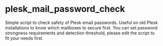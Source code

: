 # plesk_mail_password_check

Simple script to check safety of Plesk email passwords.
Useful on old Plesk installations to know which mailboxes to secure first.
You can set password strongness requirements and detection threshold, please edit the script to fit your needs first.
